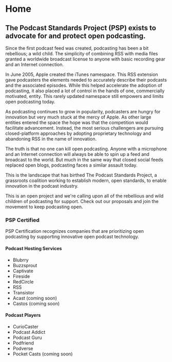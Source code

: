 # Home

## The Podcast Standards Project (PSP) exists to advocate for and protect open podcasting.
Since the first podcast feed was created, podcasting has been a bit rebellious; a wild child. The simplicity of combining RSS with media files granted a worldwide broadcast license to anyone with basic recording gear and an Internet connection.

In June 2005, Apple created the iTunes namespace. This RSS extension gave podcasters the elements needed to accurately describe their podcasts and the associated episodes. While this helped accelerate the adoption of podcasting, it also placed a lot of control in the hands of one, commercially motivated, entity. This rarely updated namespace still empowers and limits open podcasting today.

As podcasting continues to grow in popularity, podcasters are hungry for innovation but very much stuck at the mercy of Apple. As other large entities entered the space the hope was that the competition would facilitate advancement. Instead, the most serious challengers are pursuing closed-platform approaches by adopting proprietary technology and abandoning RSS in the name of innovation.

The truth is that no one can kill open podcasting. Anyone with a microphone and an Internet connection will always be able to spin up a feed and broadcast to the world. But much in the same way that closed social feeds replaced open blogs, podcasting faces a similar assault today.

This is the landscape that has birthed The Podcast Standards Project, a grassroots coalition working to establish modern, open standards, to enable innovation in the podcast industry.

This is an open project and we're calling upon all of the rebellious and wild children of podcasting for support. Check out our proposals and join the movement to keep podcasting open.


### PSP Certified
PSP Certification recognizes companies that are prioritizing open podcasting by supporting innovative open podcast technology.

#### Podcast Hosting Services
- Blubrry
- Buzzsprout
- Captivate
- Fireside
- RedCircle
- RSS
- Transistor
- Acast (coming soon)
- Castos (coming soon)

#### Podcast Players
- CurioCaster
- Podcast Addict
- Podcast Guru
- Podfriend
- Podverse
- Pocket Casts (coming soon)
